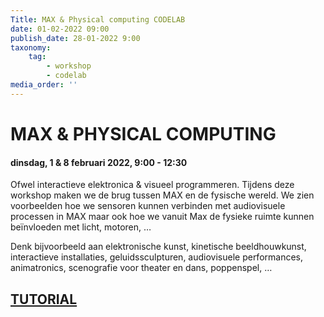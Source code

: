 ```yaml
---
Title: MAX & Physical computing CODELAB
date: 01-02-2022 09:00
publish_date: 28-01-2022 9:00
taxonomy:
    tag:
        - workshop
        - codelab
media_order: ''
---
```

# MAX & PHYSICAL COMPUTING
#### dinsdag, 1 & 8 februari 2022, 9:00 - 12:30
Ofwel interactieve elektronica & visueel programmeren. Tijdens deze workshop maken we de brug tussen MAX en de fysische wereld. We zien voorbeelden hoe we sensoren kunnen verbinden met audiovisuele processen in MAX maar ook hoe we vanuit Max de fysieke ruimte kunnen beïnvloeden met licht, motoren, …

Denk bijvoorbeeld aan elektronische kunst, kinetische beeldhouwkunst, interactieve installaties, geluidssculpturen, audiovisuele performances, animatronics, scenografie voor theater en dans, poppenspel, …

## [TUTORIAL](https://github.com/theBlackBoxSociety/CodeCrashCourses/blob/master/MaxArduinoDMX.md)
